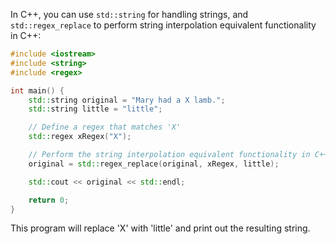In C++, you can use `std::string` for handling strings, and `std::regex_replace` to perform string interpolation equivalent functionality in C++:

```cpp
#include <iostream>
#include <string>
#include <regex>

int main() {
    std::string original = "Mary had a X lamb.";
    std::string little = "little";

    // Define a regex that matches 'X'
    std::regex xRegex("X");

    // Perform the string interpolation equivalent functionality in C++
    original = std::regex_replace(original, xRegex, little);

    std::cout << original << std::endl;

    return 0;
}
```

This program will replace 'X' with 'little' and print out the resulting string.
